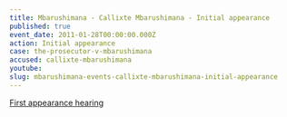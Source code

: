 ```yaml
---
title: Mbarushimana - Callixte Mbarushimana - Initial appearance
published: true
event_date: 2011-01-28T00:00:00.000Z
action: Initial appearance
case: the-prosecutor-v-mbarushimana
accused: callixte-mbarushimana
youtube:
slug: mbarushimana-events-callixte-mbarushimana-initial-appearance
---
```



[First appearance hearing](https://youtu.be/TTTVjIz83wo)